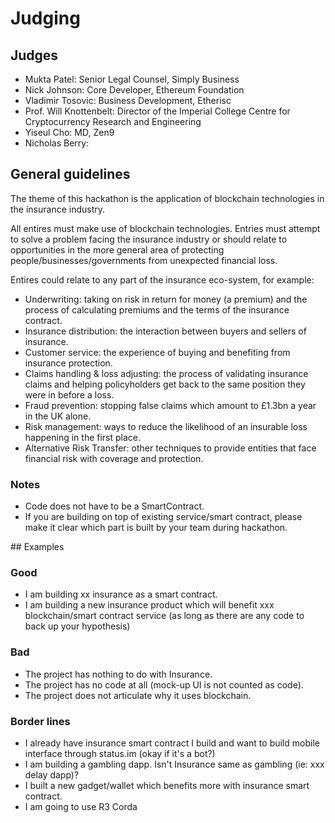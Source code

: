 # Judging

## Judges

- Mukta Patel: Senior Legal Counsel, Simply Business
- Nick Johnson: Core Developer, Ethereum Foundation
- Vladimir Tosovic: Business Development, Etherisc
- Prof. Will Knottenbelt: Director of the Imperial College Centre for Cryptocurrency Research and Engineering
- Yiseul Cho: MD, Zen9
- Nicholas Berry:

## General guidelines

The theme of this hackathon is the application of blockchain technologies in the insurance industry.

All entires must make use of blockchain technologies. Entries must attempt to solve a problem facing the insurance industry or should relate to opportunities in the more general area of protecting people/businesses/governments from unexpected financial loss.

Entires could relate to any part of the insurance eco-system, for example:
- Underwriting: taking on risk in return for money (a premium) and the process of calculating premiums and the terms of the insurance contract.
- Insurance distribution: the interaction between buyers and sellers of insurance.
- Customer service: the experience of buying and benefiting from insurance protection.
- Claims handling & loss adjusting: the process of validating insurance claims and helping policyholders get back to the same position they were in before a loss.
- Fraud prevention: stopping false claims which amount to £1.3bn a year in the UK alone.
- Risk management: ways to reduce the likelihood of an insurable loss happening in the first place.
- Alternative Risk Transfer: other techniques to provide entities that face financial risk with coverage and protection.

### Notes
- Code does not have to be a SmartContract.
- If you are building on top of existing service/smart contract, please make it clear  which part is built by your team during hackathon.


## Examples

### Good

- I am building xx insurance as a smart contract.
- I am building a new insurance product which will benefit xxx blockchain/smart contract service (as long as there are any code to back up your hypothesis)

### Bad

- The project has nothing to do with Insurance.
- The project has no code at all (mock-up UI is not counted as code).
- The project does not articulate why it uses blockchain.

### Border lines

- I already have insurance smart contract I build and want to build mobile interface through status.im (okay if it's a bot?)
- I am building a gambling dapp. Isn't Insurance same as gambling (ie: xxx delay dapp)?
- I built a new gadget/wallet which benefits more with insurance smart contract.
- I am going to use R3 Corda
